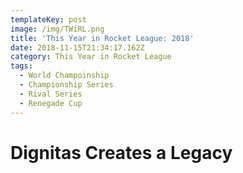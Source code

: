 ```yaml
---
templateKey: post
image: /img/TWiRL.png
title: 'This Year in Rocket League: 2018'
date: 2018-11-15T21:34:17.162Z
category: This Year in Rocket League
tags:
  - World Champoinship
  - Championship Series
  - Rival Series
  - Renegade Cup
---
```

# Dignitas Creates a Legacy

# 
